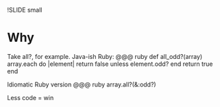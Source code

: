 !SLIDE small

# Why

Take all?, for example. Java-ish Ruby:
    @@@ ruby
    def all_odd?(array)
      array.each do |element|
        return false unless element.odd?
      end
      return true
    end

Idiomatic Ruby version
    @@@ ruby
    array.all?(&:odd?)

Less code = win